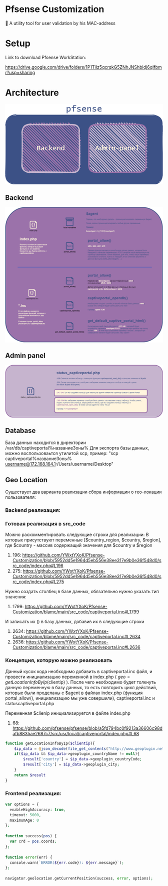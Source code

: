 # Pfsense Customization 
🔐 A utility tool for user validation by his MAC-address 

# Setup

Link to download Pfsense WorkStation:

https://drive.google.com/drive/folders/1P1TiIz5qcrqkG5ZNhJNShbIdj6qIfbmr?usp=sharing

# Architecture
<p align="center"> 
    <img align="center" alt="Architecture" src="resourses/PFSENSE-Architecture.png" />
</p>

## Backend
<p align="center"> 
    <img align="center" alt="Architecture" src="resourses/PFSENSE-Back-end.png" />
</p>

## Admin panel
<p align="center"> 
    <img align="center" alt="Architecture" src="resourses/PFSENSE-Admin-pannel.png" />
</p>

## Database

База данных находится в директории /var/db/captiveportal%названиеЗоны%
Для экспорта базы данных, можно воспользоваьтся утилитой scp, пример: 
 "scp captiveportal%названиеЗоны% username@172.168.164.1:/Users/username/Desktop" 
 
 ## Geo Location

Существует два варианта реализации сбора информации о гео-локации пользователя: 

### Backend реализация:

### Готовая реализация в src_code
Можно раскомментировать следующие строки для реализации: 
В которых присутствуют переменные [$country_region, $country, $region], где $country - массив содержащий значения для $country и $region
1. 196: https://github.com/YWxtYXoK/Pfsense-Customization/blob/5952dd5e1964d5eb556e38ee317e9b0e36f548d0/src_code/index.php#L196
2. 275: https://github.com/YWxtYXoK/Pfsense-Customization/blob/5952dd5e1964d5eb556e38ee317e9b0e36f548d0/src_code/index.php#L275

Нужно создать столбец в базе данных, обязательно нужно указать тип значения:
1. 1799: https://github.com/YWxtYXoK/Pfsense-Customization/blame/main/src_code/captiveportal.inc#L1799

И записать их () в базу данных, добавив их в следующие строки
1. 2634: https://github.com/YWxtYXoK/Pfsense-Customization/blame/main/src_code/captiveportal.inc#L2634 
2. 2636: https://github.com/YWxtYXoK/Pfsense-Customization/blame/main/src_code/captiveportal.inc#L2636 

### Концепция, которую можно реализовать

Данный кусок кода необходимо добавить в captiveportal.inc файл, и провести инициализацию переменной в index.php ( $geo = getLocationInfoByIp($clientip) ). 
После чего необходимо будет толкнуть данную переменную в базу данных, то есть повторить цикл действий, которые были проделаны с $agent в файлах index.php (функция portal_allow(), инициализацию мы уже совершили), captiveportal.inc и statuscaptiveportal.php

Переменная $clienip инициализируется в файле index.php 
1. 68: https://github.com/pfsense/pfsense/blob/a5fd794bc0f9213a36606c98dafb8835ae2687c7/src/usr/local/captiveportal/index.php#L68

```php
function getLocationInfoByIp($clientip){
    $ip_data = @json_decode(file_get_contents("http://www.geoplugin.net/json.gp?ip=".$clientip));
    if($ip_data && $ip_data->geoplugin_countryName != null){
        $result['country'] = $ip_data->geoplugin_countryCode;
        $result['city'] = $ip_data->geoplugin_city;
    }
    return $result
}
```

### Frontend реализация:

```php
var options = {
  enableHighAccuracy: true,
  timeout: 5000,
  maximumAge: 0
};

function success(pos) {
  var crd = pos.coords;
};

function error(err) {
  console.warn(`ERROR(${err.code}): ${err.message}`);
};

navigator.geolocation.getCurrentPosition(success, error, options);
```
